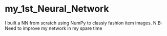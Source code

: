 # my_1st_Neural_Network
I built a NN from scratch using NumPy to classiy fashion item images. 
N.B: Need to improve my network in my spare time 
